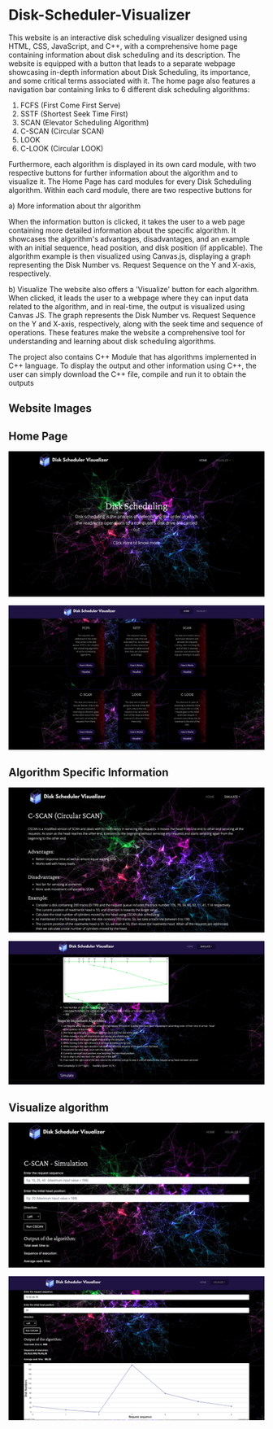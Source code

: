 # Disk-Scheduler-Visualizer

This website is an interactive disk scheduling visualizer designed using HTML, CSS, JavaScript, and C++, with a comprehensive home page containing information about disk scheduling and its description. The website is equipped with a button that leads to a separate webpage showcasing in-depth information about Disk Scheduling, its importance, and some critical terms associated with it. The home page also features a navigation bar containing links to 6 different disk scheduling algorithms:

1. FCFS (First Come First Serve)
2. SSTF (Shortest Seek Time First)
3. SCAN (Elevator Scheduling Algorithm)
4. C-SCAN (Circular SCAN)
5. LOOK
6. C-LOOK (Circular LOOK)

Furthermore, each algorithm is displayed in its own card module, with two respective buttons for further information about the algorithm and to visualize it. The Home Page has card modules for every Disk Scheduling algorithm. Within each card module, there are two respective buttons for

a) More information about thr algorithm

When the information button is clicked, it takes the user to a web page containing more detailed information about the specific algorithm. It showcases the algorithm's advantages, disadvantages, and an example with an initial sequence, head position, and disk position (if applicable). The algorithm example is then visualized using Canvas.js, displaying a graph representing the Disk Number vs. Request Sequence on the Y and X-axis, respectively.

b) Visualize
The website also offers a 'Visualize' button for each algorithm. When clicked, it leads the user to a webpage where they can input data related to the algorithm, and in real-time, the output is visualized using Canvas JS. The graph represents the Disk Number vs. Request Sequence on the Y and X-axis, respectively, along with the seek time and sequence of operations. These features make the website a comprehensive tool for understanding and learning about disk scheduling algorithms.

The project also contains C++ Module that has algorithms implemented in C++ language. To display the output and other information using C++, the user can simply download the C++ file, compile and run it to obtain the outputs

## Website Images

## Home Page

![alt_text](https://github.com/gitpushOmnik/Disk-Scheduler-Visualizer/blob/main/Git%20Images/Image1.png)

![alt_text](https://github.com/gitpushOmnik/Disk-Scheduler-Visualizer/blob/main/Git%20Images/Image2.png)

## Algorithm Specific Information
![alt_text](https://github.com/gitpushOmnik/Disk-Scheduler-Visualizer/blob/main/Git%20Images/Image3.png)

![alt_text](https://github.com/gitpushOmnik/Disk-Scheduler-Visualizer/blob/main/Git%20Images/Image4.png)

## Visualize algorithm
![alt_text](https://github.com/gitpushOmnik/Disk-Scheduler-Visualizer/blob/main/Git%20Images/Image5.png)

![alt_text](https://github.com/gitpushOmnik/Disk-Scheduler-Visualizer/blob/main/Git%20Images/Image6.png)
